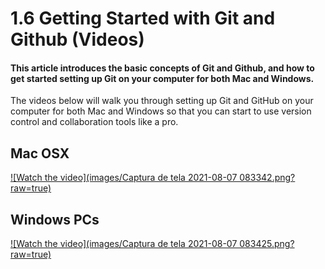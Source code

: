 # 1.6 Getting Started with Git and Github (Videos)
#### This article introduces the basic concepts of Git and Github, and how to get started setting up Git on your computer for both Mac and Windows.

The videos below will walk you through setting up Git and GitHub on your computer for both Mac and Windows so that you can start to use version control and collaboration tools like a pro.

## Mac OSX
[![Watch the video](images/Captura de tela 2021-08-07 083342.png?raw=true)](https://www.youtube.com/watch?v=tMDbJ0DDuug)
## Windows PCs
[![Watch the video](images/Captura de tela 2021-08-07 083425.png?raw=true)](https://www.youtube.com/watch?v=-sMmrYTtQgE)